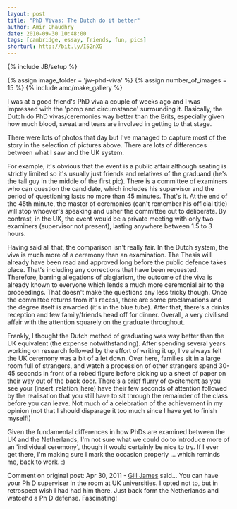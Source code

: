 ```yaml
---
layout: post
title: "PhD Vivas: The Dutch do it better"
author: Amir Chaudhry
date: 2010-09-30 10:48:00
tags: [cambridge, essay, friends, fun, pics]
shorturl: http://bit.ly/I52nXG
---
```

{% include JB/setup %}

{% assign image_folder = 'jw-phd-viva' %}
{% assign number_of_images = 15 %}
{% include amc/make_gallery %}

I was at a good friend's PhD viva a couple of weeks ago and I was impressed with the 'pomp and circumstance' surrounding it.  Basically, the Dutch do PhD vivas/ceremonies way better than the Brits, especially given how much blood, sweat and tears are involved in getting to that stage.

There were lots of photos that day but I've managed to capture most of the story in the selection of pictures above. There are lots of differences between what I saw and the UK system.  

For example, it's obvious that the event is a public affair although seating is strictly limited so it's usually just friends and relatives of the graduand (he's the tall guy in the middle of the first pic).  There is a committee of examiners who can question the candidate, which includes his supervisor and the period of questioning lasts no more than 45 minutes.  That's it.  At the end of the 45th minute, the master of ceremonies (can't remember his official title) will stop whoever's speaking and usher the committee out to deliberate.  By contrast, in the UK, the event would be a private meeting with only two examiners (supervisor not present), lasting anywhere between 1.5 to 3 hours.

Having said all that, the comparison isn't really fair.  In the Dutch system, the viva is much more of a ceremony than an examination.  The Thesis will already have been read and approved long before the public defence takes place.  That's including any corrections that have been requested.  Therefore, barring allegations of plagiarism, the outcome of the viva is already known to everyone which lends a much more ceremonial air to the proceedings.  That doesn't make the questions any less tricky though.  Once the committee returns from it's recess, there are some proclamations and the degree itself is awarded (it's in the blue tube).  After that, there's a drinks reception and few family/friends head off for dinner.  Overall, a very civilised affair with the attention squarely on the graduate throughout.

Frankly, I thought the Dutch method of graduating was way better than the UK equivalent (the expense notwithstanding).  After spending several years working on research followed by the effort of writing it up, I've always felt the UK ceremony was a bit of a let down.  Over here, families sit in a large room full of strangers, and watch a procession of other strangers spend 30-45 seconds in front of a robed figure before picking up a sheet of paper on their way out of the back door.  There's a brief flurry of excitement as you see your (insert_relation_here) have their few seconds of attention followed by the realisation that you still have to sit through the remainder of the class before you can leave.  Not much of a celebration of the achievement in my opinion (not that I should disparage it too much since I have yet to finish myself!)

Given the fundamental differences in how PhDs are examined between the UK and the Netherlands, I'm not sure what we could do to introduce more of an 'individual ceremony', though it would certainly be nice to try.  If I ever get there, I'm making sure I mark the occasion properly ... which reminds me, back to work. :)

<p class="footnote">Comment on original post: Apr 30, 2011 - 
<a href="http://www.gilljames.co.uk/">Gill James</a> said...
You can have your Ph D superviser in the room at UK universities. I opted not to, but in retrospect wish I had had him there. Just back form the Netherlands and watcehd a Ph D defense. Fascinating!</p>